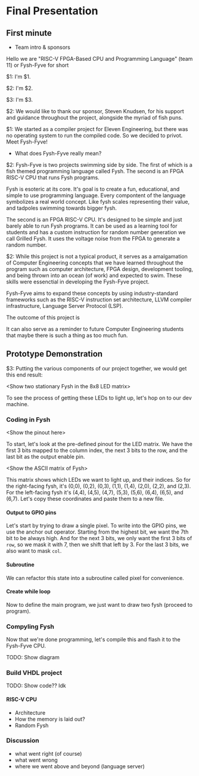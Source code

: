 # Final Presentation

## First minute

<!-- 1 minute intro showing the poster -->

- Team intro & sponsors

Hello we are "RISC-V FPGA-Based CPU and Programming Language" (team 11) or
Fysh-Fyve for short

<!-- Mention teammates and client (2) -->

$1: I'm $1.

$2: I'm $2.

$3: I'm $3.

$2: We would like to thank our sponsor, Steven Knudsen, for his support and
guidance throughout the project, alongside the myriad of fish puns.

$1: We started as a compiler project for Eleven Engineering, but there was no
operating system to run the compiled code. So we decided to privot. Meet
Fysh-Fyve!

<!-- Define project (5 subjective) -->

- What does Fysh-Fyve really mean?

$2: Fysh-Fyve is two projects swimming side by side. The first of which is a
fish themed programming language called Fysh. The second is an FPGA RISC-V CPU
that runs Fysh programs.

Fysh is esoteric at its core. It's goal is to create a fun, educational, and
simple to use programming language. Every compontent of the language symbolizes
a real world concept. Like fysh scales representing their value, and tadpoles
swimming towards bigger fysh.

The second is an FPGA RISC-V CPU. It's designed to be simple and just barely
able to run Fysh programs. It can be used as a learning tool for students and
has a custom instruction for random number generation we call Grilled Fysh. It
uses the voltage noise from the FPGA to generate a random number.

<!-- Describe project expectations & outcome (10 subjective) -->

<!-- Expectations -->

$2: While this project is not a typical product, it serves as a amalgamation of
Computer Engineering concepts that we have learned throughout the program such
as computer architecture, FPGA design, development tooling, and being thrown
into an ocean (of work) and expected to swim. These skills were essenctial in
developing the Fysh-Fyve project.

Fysh-Fyve aims to expand these concepts by using industry-standard frameworks
such as the RISC-V instruction set architecture, LLVM compiler infrastructure,
Language Server Protocol (LSP).

<!-- Outcome -->

The outcome of this project is 

It can also serve as a reminder to future Computer Engineering students that
maybe there is such a thing as too much fun.


## Prototype Demonstration

$3: Putting the various components of our project together, we would get this
end result:

\<Show two stationary Fysh in the 8x8 LED matrix\>

To see the process of getting these LEDs to light up, let's hop on to our dev
machine.

<!-- Yeah, the 64x64 LED matrix is a work in progress. -->
<!---->
<!-- \<Show Swimming Fysh in the 64x64 LED matrix\> -->
<!---->
<!-- \<Pan to Raspberry Pi driving the 64x64 LED Matrix\> -->
<!---->
<!-- It's driven by a Raspberry Pi using an existing library. -->

<!-- 1 minute intro showing the poster -->
<!-- Mention teammates and client (2) -->
<!-- Define project (5 subjective) -->
<!-- Describe project expectations & outcome (10 subjective) -->
<!---->
<!-- 9-14 minute demonstration and presentation -->
<!-- Effective demo (20 subjective) -->
<!-- Mention what worked and didn’t work (4) -->
<!-- Mention future work (5 subjective) -->
<!-- Conclusion (4 subjective) -->
<!-- Each team member must speak -->
<!---->
<!-- Total marks available : 50 -->

### Coding in Fysh

\<Show the pinout here\>

To start, let's look at the pre-defined pinout for the LED matrix. We have the
first 3 bits mapped to the column index, the next 3 bits to the row, and the
last bit as the output enable pin.

\<Show the ASCII matrix of Fysh\>

This matrix shows which LEDs we want to light up, and their indices. So for the
right-facing fysh, it's (0,0), (0,2), (0,3), (1,1), (1,4), (2,0), (2,2), and
(2,3). For the left-facing fysh it's (4,4), (4,5), (4,7), (5,3), (5,6), (6,4),
(6,5), and (6,7). Let's copy these coordinates and paste them to a new file.

#### Output to GPIO pins

Let's start by trying to draw a single pixel. To write into the GPIO pins, we
use the anchor out operator. Starting from the highest bit, we want the 7th bit
to be always high. And for the next 3 bits, we only want the first 3 bits of
`row`, so we mask it with 7, then we shift that left by 3. For the last 3 bits,
we also want to mask `col`.

#### Subroutine

We can refactor this state into a subroutine called pixel for convenience.

#### Create while loop

Now to define the main program, we just want to draw two fysh (proceed to
program).

### Compyling Fysh

Now that we're done programming, let's compile this and flash it to the
Fysh-Fyve CPU.

TODO: Show diagram

### Build VHDL project

TODO: Show code?? Idk

#### RISC-V CPU

- Architecture
- How the memory is laid out?
- Random Fysh

### Discussion

- what went right (of course)
- what went wrong
- where we went above and beyond (language server)
